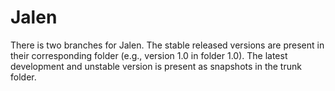 # Jalen

There is two branches for Jalen.
The stable released versions are present in their corresponding folder (e.g., version 1.0 in folder 1.0).
The latest development and unstable version is present as snapshots in the trunk folder.